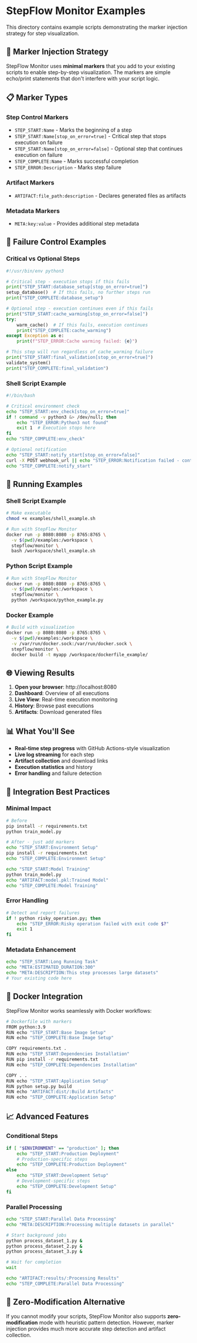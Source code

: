 # StepFlow Monitor Examples

This directory contains example scripts demonstrating the marker injection strategy for step visualization.

## 🎯 Marker Injection Strategy

StepFlow Monitor uses **minimal markers** that you add to your existing scripts to enable step-by-step visualization. The markers are simple echo/print statements that don't interfere with your script logic.

## 📋 Marker Types

### Step Control Markers
- `STEP_START:Name` - Marks the beginning of a step
- `STEP_START:Name[stop_on_error=true]` - Critical step that stops execution on failure
- `STEP_START:Name[stop_on_error=false]` - Optional step that continues execution on failure
- `STEP_COMPLETE:Name` - Marks successful completion
- `STEP_ERROR:Description` - Marks step failure

### Artifact Markers
- `ARTIFACT:file_path:description` - Declares generated files as artifacts

### Metadata Markers
- `META:key:value` - Provides additional step metadata

## 🎯 Failure Control Examples

### Critical vs Optional Steps
```python
#!/usr/bin/env python3

# Critical step - execution stops if this fails
print("STEP_START:database_setup[stop_on_error=true]")
setup_database()  # If this fails, no further steps run
print("STEP_COMPLETE:database_setup")

# Optional step - execution continues even if this fails  
print("STEP_START:cache_warming[stop_on_error=false]")
try:
    warm_cache()  # If this fails, execution continues
    print("STEP_COMPLETE:cache_warming")
except Exception as e:
    print(f"STEP_ERROR:Cache warming failed: {e}")

# This step will run regardless of cache_warming failure
print("STEP_START:final_validation[stop_on_error=true]")
validate_system()
print("STEP_COMPLETE:final_validation")
```

### Shell Script Example
```bash
#!/bin/bash

# Critical environment check
echo "STEP_START:env_check[stop_on_error=true]"
if ! command -v python3 &> /dev/null; then
    echo "STEP_ERROR:Python3 not found"
    exit 1  # Execution stops here
fi
echo "STEP_COMPLETE:env_check"

# Optional notification
echo "STEP_START:notify_start[stop_on_error=false]"
curl -X POST webhook_url || echo "STEP_ERROR:Notification failed - continuing"
echo "STEP_COMPLETE:notify_start"
```

## 🚀 Running Examples

### Shell Script Example
```bash
# Make executable
chmod +x examples/shell_example.sh

# Run with StepFlow Monitor
docker run -p 8080:8080 -p 8765:8765 \
  -v $(pwd)/examples:/workspace \
  stepflow/monitor \
  bash /workspace/shell_example.sh
```

### Python Script Example
```bash
# Run with StepFlow Monitor
docker run -p 8080:8080 -p 8765:8765 \
  -v $(pwd)/examples:/workspace \
  stepflow/monitor \
  python /workspace/python_example.py
```

### Docker Example
```bash
# Build with visualization
docker run -p 8080:8080 -p 8765:8765 \
  -v $(pwd)/examples:/workspace \
  -v /var/run/docker.sock:/var/run/docker.sock \
  stepflow/monitor \
  docker build -t myapp /workspace/dockerfile_example/
```

## 🌐 Viewing Results

1. **Open your browser**: http://localhost:8080
2. **Dashboard**: Overview of all executions
3. **Live View**: Real-time execution monitoring
4. **History**: Browse past executions
5. **Artifacts**: Download generated files

## 📊 What You'll See

- **Real-time step progress** with GitHub Actions-style visualization
- **Live log streaming** for each step
- **Artifact collection** and download links
- **Execution statistics** and history
- **Error handling** and failure detection

## 🔧 Integration Best Practices

### Minimal Impact
```bash
# Before
pip install -r requirements.txt
python train_model.py

# After - just add markers
echo "STEP_START:Environment Setup"
pip install -r requirements.txt
echo "STEP_COMPLETE:Environment Setup"

echo "STEP_START:Model Training" 
python train_model.py
echo "ARTIFACT:model.pkl:Trained Model"
echo "STEP_COMPLETE:Model Training"
```

### Error Handling
```bash
# Detect and report failures
if ! python risky_operation.py; then
    echo "STEP_ERROR:Risky operation failed with exit code $?"
    exit 1
fi
```

### Metadata Enhancement
```bash
echo "STEP_START:Long Running Task"
echo "META:ESTIMATED_DURATION:300"
echo "META:DESCRIPTION:This step processes large datasets"
# Your existing code here
```

## 🐳 Docker Integration

StepFlow Monitor works seamlessly with Docker workflows:

```bash
# Dockerfile with markers
FROM python:3.9
RUN echo "STEP_START:Base Image Setup"
RUN echo "STEP_COMPLETE:Base Image Setup"

COPY requirements.txt .
RUN echo "STEP_START:Dependencies Installation"
RUN pip install -r requirements.txt
RUN echo "STEP_COMPLETE:Dependencies Installation"

COPY . .
RUN echo "STEP_START:Application Setup"
RUN python setup.py build
RUN echo "ARTIFACT:dist/:Build Artifacts"
RUN echo "STEP_COMPLETE:Application Setup"
```

## 📈 Advanced Features

### Conditional Steps
```bash
if [ "$ENVIRONMENT" == "production" ]; then
    echo "STEP_START:Production Deployment"
    # Production-specific steps
    echo "STEP_COMPLETE:Production Deployment"
else
    echo "STEP_START:Development Setup"
    # Development-specific steps
    echo "STEP_COMPLETE:Development Setup"
fi
```

### Parallel Processing
```bash
echo "STEP_START:Parallel Data Processing"
echo "META:DESCRIPTION:Processing multiple datasets in parallel"

# Start background jobs
python process_dataset_1.py &
python process_dataset_2.py &
python process_dataset_3.py &

# Wait for completion
wait

echo "ARTIFACT:results/:Processing Results"
echo "STEP_COMPLETE:Parallel Data Processing"
```

## 🎯 Zero-Modification Alternative

If you cannot modify your scripts, StepFlow Monitor also supports **zero-modification** mode with heuristic pattern detection. However, marker injection provides much more accurate step detection and artifact collection.